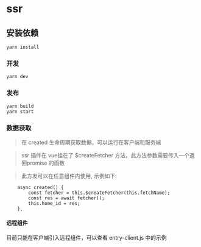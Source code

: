 # ssr

## 安装依赖

```
yarn install
```

### 开发

```
yarn dev
```

### 发布

```
yarn build
yarn start

```

### 数据获取 

> 在 created 生命周期获取数据，可以运行在客户端和服务端

> ssr 插件在 vue挂在了 $createFetcher 方法，此方法参数需要传入一个返回promise 的函数

> 此方发可以在任意组件内使用, 示例如下:

```
	async created() {
		const fetcher = this.$createFetcher(this.fetchName);
		const res = await fetcher();
		this.home_id = res;
	},
```

#### 远程组件

目前只能在客户端引入远程组件，可以查看 entry-client.js 中的示例

